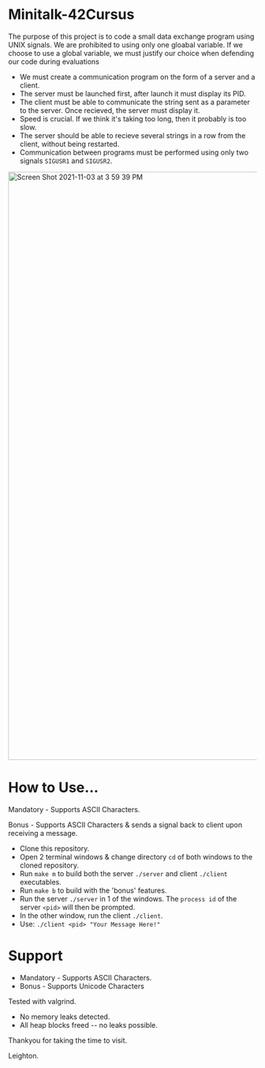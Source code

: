 # Minitalk-42Cursus

The purpose of this project is to code a small data exchange program using UNIX signals.
We are prohibited to using only one gloabal variable.
If we choose to use a global variable, we must justify our choice when defending our code during evaluations

- We must create a communication program on the form of a server and a client.
- The server must be launched first, after launch it must display its PID.
- The client must be able to communicate the string sent as a parameter to the server. Once recieved, the server must display it.
- Speed is crucial. If we think it's taking too long, then it probably is too slow.
- The server should be able to recieve several strings in a row from the client, without being restarted.
- Communication between programs must be performed using only two signals ```SIGUSR1``` and ```SIGUSR2```.

<img width="1192" alt="Screen Shot 2021-11-03 at 3 59 39 PM" src="https://user-images.githubusercontent.com/86273901/140013714-af1327fe-8e10-4680-b0b2-68c2b85e27b8.png">

# How to Use...

Mandatory - Supports ASCII Characters.

Bonus     - Supports ASCII Characters & sends a signal back to client upon receiving a message.

- Clone this repository.
- Open 2 terminal windows & change directory ```cd``` of both windows to the cloned repository.
- Run ```make m``` to build both the server ```./server``` and client ```./client``` executables.
- Run ```make b``` to build with the 'bonus' features.
- Run the server ```./server``` in 1 of the windows. The ```process id``` of the server ```<pid>``` will then be prompted.
- In the other window, run the client ```./client```.
- Use:  ```./client <pid> "Your Message Here!"```

# Support

- Mandatory - Supports ASCII Characters.
- Bonus - Supports Unicode Characters

Tested with valgrind.
- No memory leaks detected.
- All heap blocks freed -- no leaks possible.

Thankyou for taking the time to visit.

Leighton.
